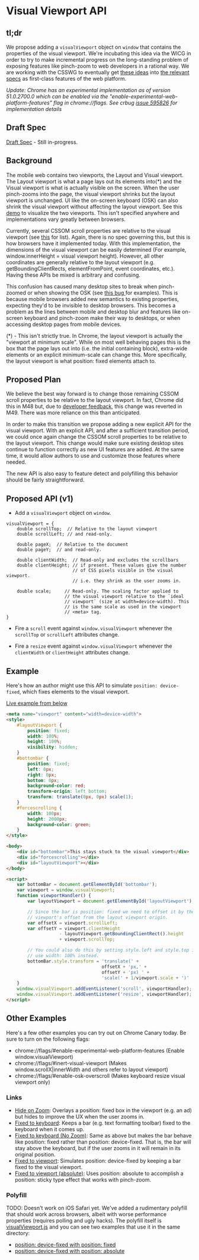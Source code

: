 # Visual Viewport API

## tl;dr

We propose adding a `visualViewport` object on `window` that contains the properties of the visual viewport.  We're incubating this idea via the WICG in order to try to make incremental progress on the long-standing problem of exposing features like pinch-zoom to web developers in a rational way.  We are working with the CSSWG to eventually get [these ideas](https://github.com/w3c/csswg-drafts/issues/206) into [the relevant specs](https://github.com/w3c/csswg-drafts/issues/505) as first-class features of the web platform.

_Update: Chrome has an experimental implementation as of version 51.0.2700.0 which can be enabled via the "enable-experimental-web-platform-features" flag in chrome://flags. See crbug [issue 595826](http://crbug.com/595826) for implementation details_

## Draft Spec

[Draft Spec](https://wicg.github.io/ViewportAPI/spec.html) - Still in-progress.

## Background

The mobile web contains two viewports, the Layout and Visual viewport. The Layout viewport is what a page lays out its elements into(*) and the Visual viewport is what is actually visible on the screen. When the user pinch-zooms into the page, the visual viewport shrinks but the layout viewport is unchanged. UI like the on-screen keyboard (OSK) can also shrink the visual viewport without affecting the layout viewport. See this [demo](http://bokand.github.io/viewport/index.html) to visualize the two viewports. This isn't specified anywhere and implementations vary greatly between browsers.

Currently, several CSSOM scroll properties are relative to the visual viewport (see [this](https://docs.google.com/document/d/1ZzzvA_AuMDa_nlwIc9PdpzfIXsgrOZDixFvEFwrfXJM/edit#) for list). Again, there is no spec governing this, but this is how browsers have it implemented today. With this implementation, the dimensions of the visual viewport can be easily determined (For example, window.innerHeight = visual viewport height). However, all other coordinates are generally relative to the layout viewport (e.g. getBoundingClientRects, elementFromPoint, event coordinates, etc.). Having these APIs be mixed is arbitrary and confusing.

This confusion has caused many desktop sites to break when pinch-zoomed or when showing the OSK (see [this bug ](http://crbug.com/489206) for examples). This is because mobile browsers added new semantics to existing properties, expecting they'd to be invisible to desktop browsers. This becomes a problem as the lines between mobile and desktop blur and features like on-screen keyboard and pinch-zoom make their way to desktops, or when accessing desktop pages from mobile devices.

(*) - This isn't strictly true. In Chrome, the layout viewport is actually the "viewport at minimum scale". While on most well behaving pages this is the box that the page lays out into (i.e. the initial containing block), extra-wide elements or an explicit minimum-scale can change this. More specifically, the layout viewport is what position: fixed elements attach to.

## Proposed Plan

We believe the best way forward is to change those remaining CSSOM scroll properties to be relative to the layout viewport. In fact, Chrome did this in M48 but, due to [developer feedback](http://crbug.com/571297), this change was reverted in M49. There was more reliance on this than anticipated.

In order to make this transition we propose adding a new explicit API for the visual viewport. With an explicit API, and after a sufficient transition period, we could once again change the CSSOM scroll properties to be relative to the layout viewport. This change would make sure existing desktop sites continue to function correctly as new UI features are added. At the same time, it would allow authors to use and customize those features where needed.

The new API is also easy to feature detect and polyfilling this behavior should be fairly straightforward.

## Proposed API (v1)

  * Add a `visualViewport` object on `window`.

```
visualViewport = {
    double scrollTop;  // Relative to the layout viewport
    double scrollLeft; // and read-only.

    double pageX;  // Relative to the document
    double pageY;  // and read-only.

    double clientWidth;  // Read-only and excludes the scrollbars
    double clientHeight; // if present. These values give the number
                         // of CSS pixels visible in the visual viewport.
                         // i.e. they shrink as the user zooms in.

    double scale;     // Read-only. The scaling factor applied to
                      // the visual viewport relative to the `ideal
                      // viewport` (size at width=device-width). This
                      // is the same scale as used in the viewport
                      // <meta> tag.
}
```

  * Fire a `scroll` event against `window.visualViewport` whenever the `scrollTop` or `scrollLeft` attributes change.

  * Fire a `resize` event against `window.visualViewport` whenever the `clientWidth` or `clientHeight` attributes change.

## Example

Here's how an author might use this API to simulate `position: device-fixed`, which fixes elements to the visual viewport.

[Live example from below](https://wicg.github.io/ViewportAPI/example.html)

```html
<meta name="viewport" content="width=device-width">
<style>
    #layoutViewport {
        position: fixed;
        width: 100%;
        height: 100%;
        visibility: hidden;
    }
    #bottombar {
        position: fixed;
        left: 0px;
        right: 0px;
        bottom: 0px;
        background-color: red;
        transform-origin: left bottom;
        transform: translate(0px, 0px) scale(1);
    }
    #forcescrolling {
        width: 100px;
        height: 2000px;
        background-color: green;
    }
</style>

<body>
    <div id="bottombar">This stays stuck to the visual viewport</div>
    <div id="forcescrolling"></div>
    <div id="layoutViewport"></div>
</body>

<script>
    var bottomBar = document.getElementById('bottombar');
    var viewport = window.visualViewport;
    function viewportHandler() {
        var layoutViewport = document.getElementById('layoutViewport');

        // Since the bar is position: fixed we need to offset it by the visual
        // viewport's offset from the layout viewport origin.
        var offsetX = viewport.scrollLeft;
        var offsetY = viewport.clientHeight
                    - layoutViewport.getBoundingClientRect().height
                    + viewport.scrollTop;

        // You could also do this by setting style.left and style.top if you
        // use width: 100% instead.
        bottomBar.style.transform = 'translate(' +
                                    offsetX + 'px,' +
                                    offsetY + 'px) ' +
                                    'scale(' + 1/viewport.scale + ')'
    }
    window.visualViewport.addEventListener('scroll', viewportHandler);
    window.visualViewport.addEventListener('resize', viewportHandler);
</script>
```
## Other Examples

Here's a few other examples you can try out on Chrome Canary today. Be sure to turn on the following flags:

  * chrome://flags/#enable-experimental-web-platform-features (Enable window.visualViewport)
  * chrome://flags/#inert-visual-viewport (Makes window.scrollX|innerWidth and others refer to layout viewport)
  * chrome://flags/#enable-osk-overscroll (Makes keyboard resize visual viewport only)

### Links

  * [Hide on Zoom](https://wicg.github.io/ViewportAPI/examples/hide-on-zoom.html): Overlays a position: fixed
    box in the viewport (e.g. an ad) but hides to improve the UX when the user zooms in.
  * [Fixed to keyboard](https://wicg.github.io/ViewportAPI/examples/fixed-to-keyboard.html): Keeps a bar (e.g.
    text formatting toolbar) fixed to the keyboard when it comes up.
  * [Fixed to keyboard (No Zoom)](https://wicg.github.io/ViewportAPI/examples/fixed-to-keyboard-no-zoom.html):
    Same as above but makes the bar behave like position: fixed rather than position: device-fixed. That is, the
    bar will stay above the keyboard, but if the user zooms in it will remain in its original position.
  * [Fixed to viewport](https://wicg.github.io/ViewportAPI/examples/fixed-to-viewport.html): Simulates position:
    device-fixed by keeping a bar fixed to the visual viewport.
  * [Fixed to viewport (absolute)](https://wicg.github.io/ViewportAPI/examples/absolute-fixed-to-viewport.html):
    Uses position: absolute to accomplish a position: sticky type effect that works with pinch-zoom.

### Polyfill

  TODO: Doesn't work on iOS Safari yet.
  We've added a rudimentary polyfill that should work across browsers, albeit with worse
  performance properties (requires polling and ugly hacks). The polyfill itself is
  [visualViewport.js](https://github.com/WICG/ViewportAPI/polyfill/visualViewport.js)
  and you can see two examples that use it in the same directory:

  * [position: device-fixed with position: fixed](https://wicg.github.io/ViewportAPI/polyfill/vvapi-fix.html)
  * [position: device-fixed with position: absolute](https://wicg.github.io/ViewportAPI/polyfill/vvapi-abs.html)
